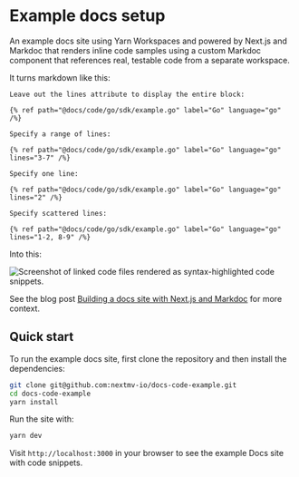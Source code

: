 # Example docs setup

An example docs site using Yarn Workspaces and powered by Next.js and Markdoc that renders inline code samples using a custom Markdoc component that references real, testable code from a separate workspace.

It turns markdown like this:

```
Leave out the lines attribute to display the entire block:

{% ref path="@docs/code/go/sdk/example.go" label="Go" language="go" /%}

Specify a range of lines:

{% ref path="@docs/code/go/sdk/example.go" label="Go" language="go" lines="3-7" /%}

Specify one line:

{% ref path="@docs/code/go/sdk/example.go" label="Go" language="go" lines="2" /%}

Specify scattered lines:

{% ref path="@docs/code/go/sdk/example.go" label="Go" language="go" lines="1-2, 8-9" /%}
```

Into this:

![Screenshot of linked code files rendered as syntax-highlighted code snippets.](https://uploads-ssl.webflow.com/60dee0fad10d14c8ab66dd74/6419ccfaf8ff0222b43c68f7_Screen%20Shot%202022-08-23%20at%2010.18.24%20AM.png)

See the blog post [Building a docs site with Next.js and Markdoc][blog-post] for more context.

## Quick start

To run the example docs site, first clone the repository and then install the dependencies:

```bash
git clone git@github.com:nextmv-io/docs-code-example.git
cd docs-code-example
yarn install
```

Run the site with:

```bash
yarn dev
```

Visit `http://localhost:3000` in your browser to see the example Docs site with code snippets.

[blog-post]: https://www.nextmv.io/blog/building-a-docs-site-with-next-js-and-markdoc
